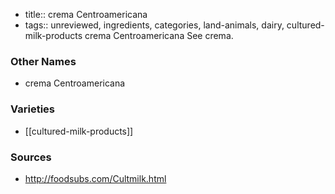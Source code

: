 - title:: crema Centroamericana
- tags:: unreviewed, ingredients, categories, land-animals, dairy, cultured-milk-products
crema Centroamericana See crema.

### Other Names

* crema Centroamericana

### Varieties

* [[cultured-milk-products]]

### Sources
* http://foodsubs.com/Cultmilk.html
